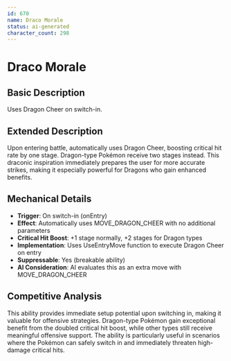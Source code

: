 ```yaml
---
id: 670
name: Draco Morale
status: ai-generated
character_count: 298
---
```


# Draco Morale

## Basic Description
Uses Dragon Cheer on switch-in.

## Extended Description
Upon entering battle, automatically uses Dragon Cheer, boosting critical hit rate by one stage. Dragon-type Pokémon receive two stages instead. This draconic inspiration immediately prepares the user for more accurate strikes, making it especially powerful for Dragons who gain enhanced benefits.

## Mechanical Details
- **Trigger**: On switch-in (onEntry)
- **Effect**: Automatically uses MOVE_DRAGON_CHEER with no additional parameters
- **Critical Hit Boost**: +1 stage normally, +2 stages for Dragon types
- **Implementation**: Uses UseEntryMove function to execute Dragon Cheer on entry
- **Suppressable**: Yes (breakable ability)
- **AI Consideration**: AI evaluates this as an extra move with MOVE_DRAGON_CHEER

## Competitive Analysis
This ability provides immediate setup potential upon switching in, making it valuable for offensive strategies. Dragon-type Pokémon gain exceptional benefit from the doubled critical hit boost, while other types still receive meaningful offensive support. The ability is particularly useful in scenarios where the Pokémon can safely switch in and immediately threaten high-damage critical hits.
